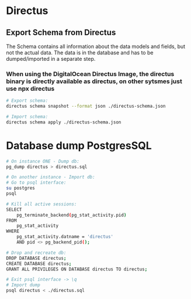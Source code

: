 # Directus

## Export Schema from Directus

The Schema contains all information about the data models and fields, but not the actual data. The data is in the database and has to be dumped/imported in a separate step.

### When using the DigitalOcean Directus Image, the directus binary is directly available as **directus**, on other sytsmes just use **npx directus**

```sh
# Export schema:
directus schema snapshot --format json ./directus-schema.json

# Import schema:
directus schema apply ./directus-schema.json
```

# Database dump PostgresSQL

```sh
# On instance ONE - Dump db:
pg_dump directus > directus.sql

# On another instance - Import db:
# Go to psql interface:
su postgres
psql

# Kill all active sessions:
SELECT
	pg_terminate_backend(pg_stat_activity.pid)
FROM
	pg_stat_activity
WHERE
	pg_stat_activity.datname = 'directus'
	AND pid <> pg_backend_pid();

# Drop and recreate db:
DROP DATABASE directus;
CREATE DATABASE directus;
GRANT ALL PRIVILEGES ON DATABASE directus TO directus;

# Exit psql interface -> \q
# Import dump
psql directus < ./directus.sql
```